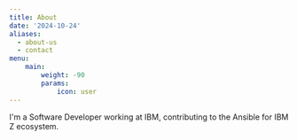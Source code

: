 ```yaml
---
title: About
date: '2024-10-24'
aliases:
  - about-us
  - contact
menu:
    main: 
        weight: -90
        params:
            icon: user
---
```


I'm a Software Developer working at IBM, contributing to the Ansible for IBM Z ecosystem.
